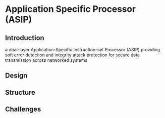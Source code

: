 # Application Specific Processor (ASIP)

## Introduction
a dual-layer Application-Specific Instruction-set Processor (ASIP) providing soft error detection and integrity attack protection for secure data transmission across networked systems

## Design

## Structure

## Challenges